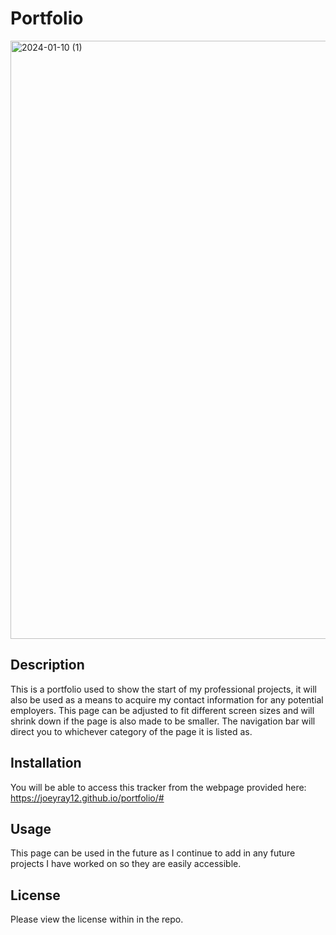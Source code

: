 # Portfolio

<img width="957" alt="2024-01-10 (1)" src="https://github.com/joeyray12/portfolio/assets/145872256/6576dc8b-ca18-4e38-aec9-e2b6f9aaa1e0">

## Description
This is a portfolio used to show the start of my professional projects, it will also be used as a means to acquire my contact information for any potential employers. This page can be adjusted to fit different screen sizes and will shrink down if the page is also made to be smaller. The navigation bar will direct you to whichever category of the page it is listed as.

## Installation
You will be able to access this tracker from the webpage provided here: https://joeyray12.github.io/portfolio/#

## Usage
This page can be used in the future as I continue to add in any future projects I have worked on so they are easily accessible.

## License
Please view the license within in the repo.
